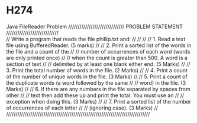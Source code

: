 # H274
Java FileReader Problem
////////////////////////////// PROBLEM STATEMENT ////////////////////////////<BR>
// Write a program that reads the file phillip.txt and:                    //
//                                                                         //
// 1.  Read a text file using BufferedReader. (5 marks)                    //
// 2.  Print a sorted list of the words in the file and a count of the     //
//     number of occurrences of each word (words are only printed once)    //
//     when the count is greater than 500. A word is a section of text     //
//     delimited by at least one blank either end. (5 Marks)               //
// 3.  Print the total number of words in the file. (2 Marks)              //
// 4.  Print a count of the number of unique words in the file. (3 Marks)  //
// 5.  Print a count of the duplicate words (a word followed by the same   //
//     word) in the file. (3 Marks)                                        //
// 6.  If there are any numbers in the file separated by spaces from other //
//     text then add these up and print the total. You must use an         //
//     exception when doing this. (3 Marks)                                //
// 7.  Print a sorted list of the number of occurrences of each letter     //
//     (ignoring case). (3 Marks)                                          //
/////////////////////////////////////////////////////////////////////////////

